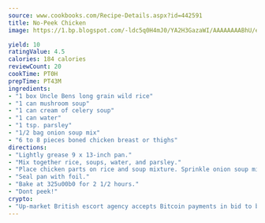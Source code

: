 ```yaml
---
source: www.cookbooks.com/Recipe-Details.aspx?id=442591
title: No-Peek Chicken
image: https://1.bp.blogspot.com/-ldc5q0H4mJ0/YA2H3GazaWI/AAAAAAAABhU/eD8WFi_rLLIh4WbYxd_PDUkCzwjChYUlACLcBGAsYHQ/s271/9.png

yield: 10
ratingValue: 4.5
calories: 184 calories
reviewCount: 20
cookTime: PT0H
prepTime: PT43M
ingredients:
- "1 box Uncle Bens long grain wild rice"
- "1 can mushroom soup"
- "1 can cream of celery soup"
- "1 can water"
- "1 tsp. parsley"
- "1/2 bag onion soup mix"
- "6 to 8 pieces boned chicken breast or thighs"
directions:
- "Lightly grease 9 x 13-inch pan."
- "Mix together rice, soups, water, and parsley."
- "Place chicken parts on rice and soup mixture. Sprinkle onion soup mix over chicken."
- "Seal pan with foil."
- "Bake at 325u00b0 for 2 1/2 hours."
- "Dont peek!"
crypto:
- "Up-market British escort agency accepts Bitcoin payments in bid to boost worker safety and client anonymity."
---
```

